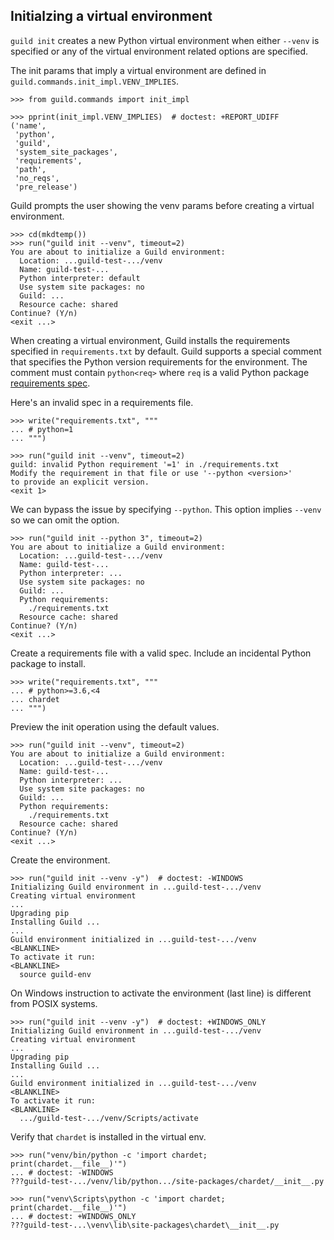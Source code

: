 ## Initialzing a virtual environment

`guild init` creates a new Python virtual environment when either
`--venv` is specified or any of the virtual environment related
options are specified.

The init params that imply a virtual environment are defined in
`guild.commands.init_impl.VENV_IMPLIES`.

    >>> from guild.commands import init_impl

    >>> pprint(init_impl.VENV_IMPLIES)  # doctest: +REPORT_UDIFF
    ('name',
     'python',
     'guild',
     'system_site_packages',
     'requirements',
     'path',
     'no_reqs',
     'pre_release')

Guild prompts the user showing the venv params before creating a
virtual environment.

    >>> cd(mkdtemp())
    >>> run("guild init --venv", timeout=2)
    You are about to initialize a Guild environment:
      Location: ...guild-test-.../venv
      Name: guild-test-...
      Python interpreter: default
      Use system site packages: no
      Guild: ...
      Resource cache: shared
    Continue? (Y/n)
    <exit ...>

When creating a virtual environment, Guild installs the requirements
specified in `requirements.txt` by default. Guild supports a special
comment that specifies the Python version requirements for the
environment. The comment must contain `python<req>` where `req` is a
valid Python package [requirements
spec](https://peps.python.org/pep-0508/).

Here's an invalid spec in a requirements file.

    >>> write("requirements.txt", """
    ... # python=1
    ... """)

    >>> run("guild init --venv", timeout=2)
    guild: invalid Python requirement '=1' in ./requirements.txt
    Modify the requirement in that file or use '--python <version>'
    to provide an explicit version.
    <exit 1>

We can bypass the issue by specifying `--python`. This option implies
`--venv` so we can omit the option.

    >>> run("guild init --python 3", timeout=2)
    You are about to initialize a Guild environment:
      Location: ...guild-test-.../venv
      Name: guild-test-...
      Python interpreter: ...
      Use system site packages: no
      Guild: ...
      Python requirements:
        ./requirements.txt
      Resource cache: shared
    Continue? (Y/n)
    <exit ...>

Create a requirements file with a valid spec. Include an incidental
Python package to install.

    >>> write("requirements.txt", """
    ... # python>=3.6,<4
    ... chardet
    ... """)

Preview the init operation using the default values.

    >>> run("guild init --venv", timeout=2)
    You are about to initialize a Guild environment:
      Location: ...guild-test-.../venv
      Name: guild-test-...
      Python interpreter: ...
      Use system site packages: no
      Guild: ...
      Python requirements:
        ./requirements.txt
      Resource cache: shared
    Continue? (Y/n)
    <exit ...>

Create the environment.

    >>> run("guild init --venv -y")  # doctest: -WINDOWS
    Initializing Guild environment in ...guild-test-.../venv
    Creating virtual environment
    ...
    Upgrading pip
    Installing Guild ...
    ...
    Guild environment initialized in ...guild-test-.../venv
    <BLANKLINE>
    To activate it run:
    <BLANKLINE>
      source guild-env

On Windows instruction to activate the environment (last line) is
different from POSIX systems.

    >>> run("guild init --venv -y")  # doctest: +WINDOWS_ONLY
    Initializing Guild environment in ...guild-test-.../venv
    Creating virtual environment
    ...
    Upgrading pip
    Installing Guild ...
    ...
    Guild environment initialized in ...guild-test-.../venv
    <BLANKLINE>
    To activate it run:
    <BLANKLINE>
      .../guild-test-.../venv/Scripts/activate

Verify that `chardet` is installed in the virtual env.

    >>> run("venv/bin/python -c 'import chardet; print(chardet.__file__)'")
    ... # doctest: -WINDOWS
    ???guild-test-.../venv/lib/python.../site-packages/chardet/__init__.py

    >>> run("venv\Scripts\python -c 'import chardet; print(chardet.__file__)'")
    ... # doctest: +WINDOWS_ONLY
    ???guild-test-...\venv\lib\site-packages\chardet\__init__.py

